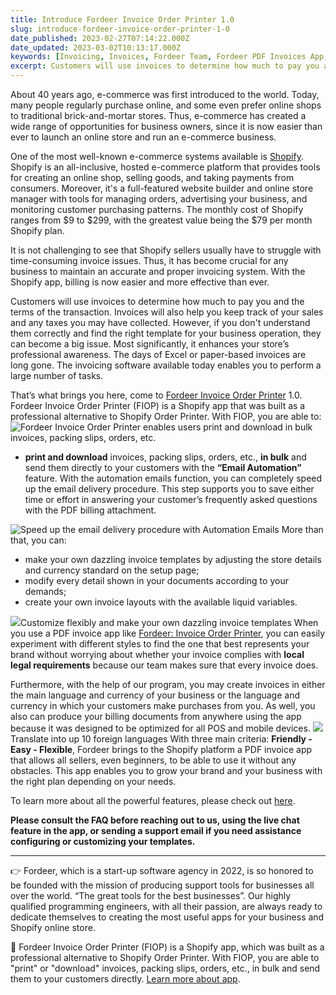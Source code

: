 ```yaml
---
title: Introduce Fordeer Invoice Order Printer 1.0
slug: introduce-fordeer-invoice-order-printer-1-0
date_published: 2023-02-27T07:14:22.000Z
date_updated: 2023-03-02T10:13:17.000Z
keywords: [Invoicing, Invoices, Fordeer Team, Fordeer PDF Invoices App, PDF invoices apps, PDF Invoices, Packing slip, SaaS, Shopify apps, Start-up]
excerpt: Customers will use invoices to determine how much to pay you and the terms of the transaction. Invoices will also help you keep track of your sales and any taxes you may have collected. 
---
```


About 40 years ago, e-commerce was first introduced to the world. Today, many people regularly purchase online, and some even prefer online shops to traditional brick-and-mortar stores. Thus, e-commerce has created a wide range of opportunities for business owners, since it is now easier than ever to launch an online store and run an e-commerce business.

One of the most well-known e-commerce systems available is [Shopify](https://apps.shopify.com/fordeer-data-export?st_source=autocomplete/?utm_source=blog&amp;utm_medium=article&amp;utm_campaign=traffic). Shopify is an all-inclusive, hosted e-commerce platform that provides tools for creating an online shop, selling goods, and taking payments from consumers. Moreover, it's a full-featured website builder and online store manager with tools for managing orders, advertising your business, and monitoring customer purchasing patterns. The monthly cost of Shopify ranges from $9 to $299, with the greatest value being the $79 per month Shopify plan.

It is not challenging to see that Shopify sellers usually have to struggle with time-consuming invoice issues. Thus, it has become crucial for any business to maintain an accurate and proper invoicing system. With the Shopify app, billing is now easier and more effective than ever.

Customers will use invoices to determine how much to pay you and the terms of the transaction. Invoices will also help you keep track of your sales and any taxes you may have collected. However, if you don't understand them correctly and find the right template for your business operation, they can become a big issue. Most significantly, it enhances your store’s professional awareness. The days of Excel or paper-based invoices are long gone. The invoicing software available today enables you to perform a large number of tasks.

That’s what brings you here, come to [Fordeer Invoice Order Printer](https://pdfinvoices.fordeer.io/?utm_source=blog&amp;utm_medium=article&amp;utm_campaign=traffic) 1.0. Fordeer Invoice Order Printer (FIOP) is a Shopify app that was built as a professional alternative to Shopify Order Printer. With FIOP, you are able to:
![Fordeer Invoice Order Printer enables users **print and download in bulk** invoices, packing slips, orders, etc.](https://res-4.cloudinary.com/fordeer/image/upload/q_auto/v1/blog-images/Fordeer-Store---Orders---Shopify--1-.png "Fordeer Invoice Order Printer enables users **print and download in bulk** invoices, packing slips, orders, etc.")

- **print and download** invoices, packing slips, orders, etc., **in bulk** and send them directly to your customers with the **“Email Automation”** feature. With the automation emails function, you can completely speed up the email delivery procedure. This step supports you to save either time or effort in answering your customer’s frequently asked questions with the PDF billing attachment.

![Speed up the email delivery procedure with Automation Emails](https://res-3.cloudinary.com/fordeer/image/upload/q_auto/v1/blog-images/email-automation.1.png "Speed up the email delivery procedure with utomation Emails")
More than that, you can:

- make your own dazzling invoice templates by adjusting the store details and currency standard on the setup page;
- modify every detail shown in your documents according to your demands;
- create your own invoice layouts with the available liquid variables.

![](https://res-5.cloudinary.com/fordeer/image/upload/q_auto/v1/blog-images/123456.png)Customize flexibly and make your own dazzling invoice templates
When you use a PDF invoice app like [Fordeer: Invoice Order Printer](https://apps.shopify.com/fordeer-data-export?st_source=autocomplete), you can easily experiment with different styles to find the one that best represents your brand without worrying about whether your invoice complies with **local legal requirements** because our team makes sure that every invoice does.

Furthermore, with the help of our program, you may create invoices in either the main language and currency of your business or the language and currency in which your customers make purchases from you. As well, you also can produce your billing documents from anywhere using the app because it was designed to be optimized for all POS and mobile devices.
![](https://res-4.cloudinary.com/fordeer/image/upload/q_auto/v1/blog-images/12.png)Translate into up 10 foreign languages
With three main criteria: **Friendly - Easy - Flexible**, Fordeer brings to the Shopify platform a PDF invoice app that allows all sellers, even beginners, to be able to use it without any obstacles. This app enables you to grow your brand and your business with the right plan depending on your needs.

To learn more about all the powerful features, please check out [here](https://pdfinvoices.fordeer.io/?utm_source=introduction&amp;utm_medium=post&amp;utm_campaign=traffic).

**Please consult the FAQ before reaching out to us, using the live chat feature in the app, or sending a support email if you need assistance configuring or customizing your templates.**

---

👉 Fordeer, which is a start-up software agency in 2022, is so honored to be founded with the mission of producing support tools for businesses all over the world. “The great tools for the best businesses”. Our highly qualified programming engineers, with all their passion, are always ready to dedicate themselves to creating the most useful apps for your business and Shopify online store.

📌 Fordeer Invoice Order Printer (FIOP) is a Shopify app, which was built as a professional alternative to Shopify Order Printer. With FIOP, you are able to "print" or "download" invoices, packing slips, orders, etc., in bulk and send them to your customers directly. [Learn more about app](https://pdfinvoices.fordeer.io/).
